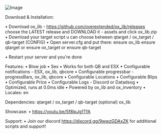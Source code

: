 ![Image](https://github.com/Gojaneu/gjn_prostitution/assets/87229379/52505614-f30c-473a-9e61-336878157129)

Download & Installation:

• Download ox_lib - https://github.com/overextended/ox_lib/releases choose the LATEST release and DOWNLOAD it - assets and click ox_lib.zip
• Download your target script u can choose between  qtarget / ox_target / qb-target (CONFIG) 
• Open server.cfg and put there:
ensure ox_lib
ensure qtarget or ensure ox_target or ensure qb-target

• Restart your server and you're done

Features:
• Blow job
• Sex
• Works for both QB and ESX
• Configurable notifications - ESX, ox_lib, qbcore
• Configurable progressbar - progressBars, ox_lib, qbcore
• Configurable Locations
• Configurable Blips
• Configurable Price
• Configurable Logs - Discord or Datadsog
• Optimized, runs at 0.0ms idle
• Powered by ox_lib and ox_inventory
• Locales: en

Dependencies:
qtarget / ox_target / qb-target (optional)
ox_lib



Showcase:
• https://youtu.be/5f8lpJg1TfA 

 
Support:
• Join our discord https://discord.gg/9wwzGDAxZK for additional scripts and support!
